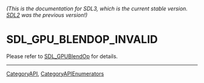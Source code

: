 ###### (This is the documentation for SDL3, which is the current stable version. [SDL2](https://wiki.libsdl.org/SDL2/) was the previous version!)
# SDL_GPU_BLENDOP_INVALID

Please refer to [SDL_GPUBlendOp](SDL_GPUBlendOp) for details.

----
[CategoryAPI](CategoryAPI), [CategoryAPIEnumerators](CategoryAPIEnumerators)

